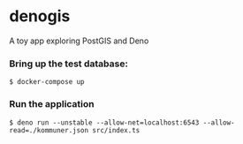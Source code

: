 # denogis
A toy app exploring PostGIS and Deno

### Bring up the test database:

```
$ docker-compose up
```

### Run the application

```
$ deno run --unstable --allow-net=localhost:6543 --allow-read=./kommuner.json src/index.ts
```
